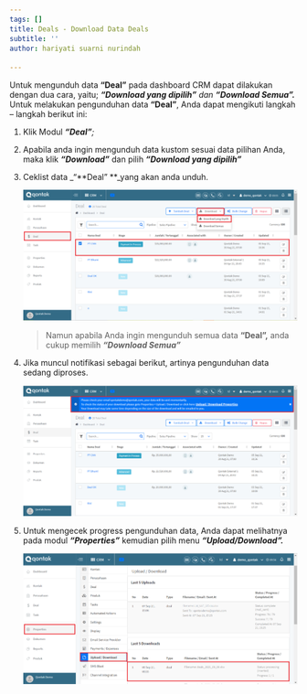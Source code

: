```yaml
---
tags: []
title: Deals - Download Data Deals
subtitle: ''
author: hariyati suarni nurindah

---
```

Untuk mengunduh data **“Deal”** pada dashboard CRM dapat dilakukan dengan dua cara, yaitu; **_“Download yang dipilih”_** _dan **“Download Semua”.**_ Untuk melakukan pengunduhan data **“Deal”**, Anda dapat mengikuti langkah – langkah berikut ini:

1. Klik Modul **_“Deal”_**_;_
2. Apabila anda ingin mengunduh data kustom sesuai data pilihan Anda, maka klik **_“Download”_** dan pilih **_“Download yang dipilih”_**
3. Ceklist data _“**Deal” **_yang akan anda unduh.

   ![](/uploads/downloaddelas1.PNG)

   > Namun apabila Anda ingin mengunduh semua data **“Deal”,** anda cukup memilih **_“Download Semua”_**
4. Jika muncul notifikasi sebagai berikut, artinya pengunduhan data sedang diproses.

   ![](/uploads/downloaddelas2.PNG)
5. Untuk mengecek progress pengunduhan data, Anda dapat melihatnya pada modul **_“Properties”_** kemudian pilih menu **_“Upload/Download”._**

   ![](/uploads/downloaddelas3.PNG)